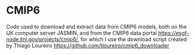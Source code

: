 # CMIP6
Code used to download and extract data from CMIP6 models, both on the UK computer server JASMIN, and from the CMIP6 data portal https://esgf-node.llnl.gov/projects/cmip6/, for which I use the download script created by Thiago Loureiro https://github.com/tloureiro/cmip6_downloader 
